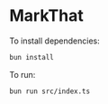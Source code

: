 # MarkThat

To install dependencies:

```bash
bun install
```

To run:

```bash
bun run src/index.ts
```
